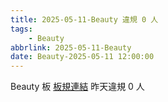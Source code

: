 ```yaml
---
title: 2025-05-11-Beauty 違規 0 人
tags:
    - Beauty
abbrlink: 2025-05-11-Beauty
date: Beauty-2025-05-11 12:00:00
---
```

Beauty 板 [板規連結](https://www.ptt.cc/bbs/Beauty/M.1630069980.A.84B.html)
昨天違規 0 人
